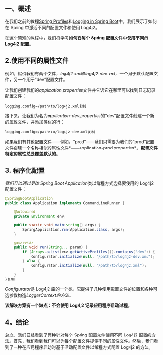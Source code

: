 ## 一、概述

在我们之前的教程[Spring Profiles](https://www.baeldung.com/spring-profiles)和[Logging in Spring Boot](https://www.baeldung.com/spring-boot-logging)中，我们展示了如何在 Spring 中激活不同的配置文件和使用 Log4j2。

在这个简短的教程中，我们将学习**如何在每个 Spring 配置文件中使用不同的 Log4j2 配置**。

## 2.使用不同的属性文件

例如，假设我们有两个文件，*log4j2.xml*和*log4j2-dev.xml*，一个用于默认配置文件，另一个用于“dev”配置文件。

让我们创建我们的*application.properties*文件并告诉它在哪里可以找到日志记录配置文件：

```properties
logging.config=/path/to/log4j2.xml复制
```

接下来，让我们为名为*application-dev.properties*的“dev”配置文件创建一个新的属性文件，并添加类似的行：

```properties
logging.config=/path/to/log4j2-dev.xml复制
```

如果我们有其他配置文件——例如，“prod”——我们只需要为我们的“prod”配置文件创建一个名称相似的属性文件*——application-prod.properties*。**配置文件特定的属性总是覆盖默认的**。

## 3. 程序化配置

*我们可以通过更改 Spring Boot Application*类以编程方式选择要使用的 Log4j2 配置文件：

```java
@SpringBootApplication
public class Application implements CommandLineRunner {

    @Autowired
    private Environment env;

    public static void main(String[] args) {
        SpringApplication.run(Application.class, args);
    }

    @Override
    public void run(String... param) {
        if (Arrays.asList(env.getActiveProfiles()).contains("dev")) {
            Configurator.initialize(null, "/path/to/log4j2-dev.xml");
        } else {
            Configurator.initialize(null, "/path/to/log4j2.xml");
        }
    }
}复制
```

*Configurator*是 Log4j2 库的一个类。它提供了几种使用配置文件的位置和各种可选参数构造*LoggerContext的方法。*

**该解决方案有一个缺点：不会使用 Log4j2 记录应用程序启动过程**。

## 4。结论

总之，我们已经看到了两种针对每个 Spring 配置文件使用不同 Log4j2 配置的方法。首先，我们看到我们可以为每个配置文件提供不同的属性文件。然后，我们看到了一种在应用程序启动时基于活动配置文件以编程方式配置 Log4j2 的方法。